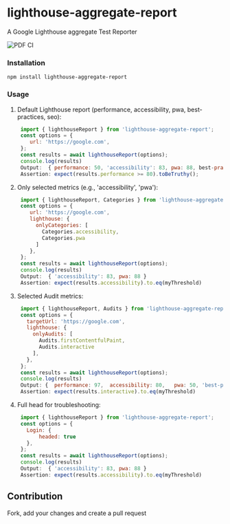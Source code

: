 # lighthouse-aggregate-report
A Google Lighthouse aggregate Test Reporter

![PDF CI](https://github.com/fasatrix/lighthouse-aggregate-report/actions/workflows/lighthouse.yaml/badge.svg)

### Installation
`npm install lighthouse-aggregate-report`


### Usage
1) Default Lighthouse report (performance, accessibility, pwa, best-practices, seo):
      ```javascript
       import { lighthouseReport } from 'lighthouse-aggregate-report';
       const options = {
          url: 'https://google.com',
       };
       const results = await lighthouseReport(options);
       console.log(results)
       Output:  { performance: 50, 'accessibility': 83, pwa: 88, best-practices: 90, seo:100}
       Assertion: expect(results.performance >= 80).toBeTruthy();
     ```
2)  Only selected metrics (e.g.,  'accessibility', 'pwa'):
      ```javascript
       import { lighthouseReport, Categories } from 'lighthouse-aggregate-report';
       const options = {
          url: 'https://google.com',
          lighthouse: { 
            onlyCategories: [
              Categories.accessibility,
              Categories.pwa
            ] 
          },
       };
       const results = await lighthouseReport(options);
       console.log(results)
       Output:  { 'accessibility': 83, pwa: 88 }
       Assertion: expect(results.accessibility).to.eq(myThreshold)
    
     ```
3)  Selected Audit metrics:
      ```javascript
       import { lighthouseReport, Audits } from 'lighthouse-aggregate-report';
       const options = {
         targetUrl: 'https://google.com',
         lighthouse: {
           onlyAudits: [
             Audits.firstContentfulPaint,
             Audits.interactive
           ],
         },
       };
       const results = await lighthouseReport(options);
       console.log(results)
       Output: {  performance: 97,  accessibility: 80,   pwa: 50, 'best-practices': 100,  seo: 85, interactive: 100,  'first-contentful-paint': 99 }
       Assertion: expect(results.interactive).to.eq(myThreshold)
    
     ```    

4)  Full head for troubleshooting:
      ```javascript
       import { lighthouseReport } from 'lighthouse-aggregate-report';
       const options = {
         Login: {
             headed: true
         },
       };
       const results = await lighthouseReport(options);
       console.log(results)
       Output:  { 'accessibility': 83, pwa: 88 }
       Assertion: expect(results.accessibility).to.eq(myThreshold)
    
     ```    

## Contribution
Fork, add your changes and create a pull request 

       

